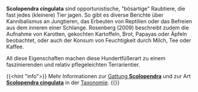 ---
---

**Scolopendra cingulata** sind opportunistische, "bösartige" Raubtiere, die fast jedes (kleinere) Tier jagen. So gibt es diverse Berichte über Kannibalismus an Jungtieren<!--{{<fn "Cabanillas, 2019" 2019-cabanillas>}}-->, das Erbeuten von Reptilien<!--{{<fn "Deimezis, 2020" 2020-deimezis>}}--> oder das Befreien aus dem inneren einer Schlange<!--{{<fn "Arsovski, 2014" 2014-arsovski>}}-->. Rosenberg (2009) beschreibt zudem die Aufnahme von Karotten, gekochten Kartoffeln, Brot, Papayas oder Äpfeln beobachtet, oder auch der Konsum von Feuchtigkeit durch Milch, Tee oder Kaffee<!--{{<fn "Rosenberg, 2009" rosenberg >}}-->.

All diese Eigenschaften machen diese Hundertfüßerart zu einem faszinierenden und relativ pflegeleichten Terrarientier.

{{<hint "info">}}
Mehr Informationen zur [Gattung **Scolopendra**](/skolopender/taxonomie/scolopendromorpha/scolopendra/) und zur Art [**Scolopendra cingulata**](/skolopender/taxonomie/scolopendromorpha/scolopendra/cingulata) in der [Taxonomie](/skolopender/taxonomie/).
{{</hint>}}